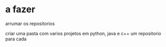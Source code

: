 # a fazer

arrumar os repositorios 

criar uma pasta com varios projetos em python, java e c++ um repositorio para cada
